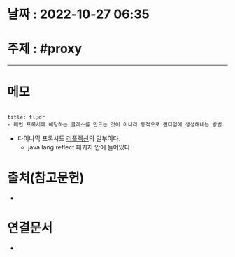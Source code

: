 # 날짜 : 2022-10-27 06:35

# 주제 : #proxy 
----
# 메모

```toc
```

```ad-note
title: tl;dr
- 매번 프록시에 해당하는 클래스를 만드는 것이 아니라 동적으로 런타임에 생성해내는 방법.
```


- 다이나믹 프록시도 [리플렉션](리플렉션.md)의 일부이다.
	- java.lang.reflect 패키지 안에 들어있다.



# 출처(참고문헌)
- 

# 연결문서
- 
